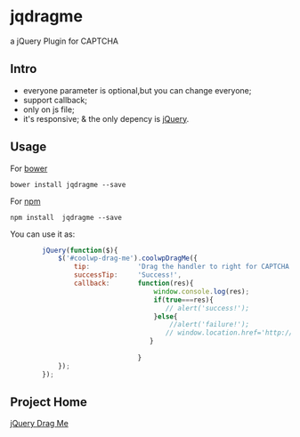 # jqdragme
a jQuery Plugin for CAPTCHA
## Intro
* everyone parameter is optional,but you can change everyone;
* support callback;
* only on js file;
* it's responsive;
& the only depency is [jQuery](https://github.com/jquery/jquery).

## Usage

For [bower](https://github.com/bower/bower)
```
bower install jqdragme --save

```
For [npm](https://github.com/npm/npm)
```
npm install  jqdragme --save
```
You can use it  as:
```javascript
        jQuery(function($){
            $('#coolwp-drag-me').coolwpDragMe({
                tip:            'Drag the handler to right for CAPTCHA',
                successTip:     'Success!',
                callback:       function(res){
                                    window.console.log(res);
                                    if(true===res){
                                       // alert('success!');
                                    }else{
                                        //alert('failure!');
                                       // window.location.href='http://coolwp.com/create-jquery-plugin-3.html';
                                   }
                             
                                }
            });
        });   
```

## Project Home

[jQuery Drag Me](http://coolwp.com/create-jquery-plugin-3.html)

